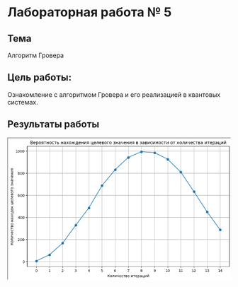 # Лабораторная работа № 5

## Тема
Алгоритм Гровера

## Цель работы:
Ознакомление с алгоритмом Гровера и его реализацией в квантовых системах.

## Результаты работы
![image](tasks/Bohush/images/lab5_ans.png)